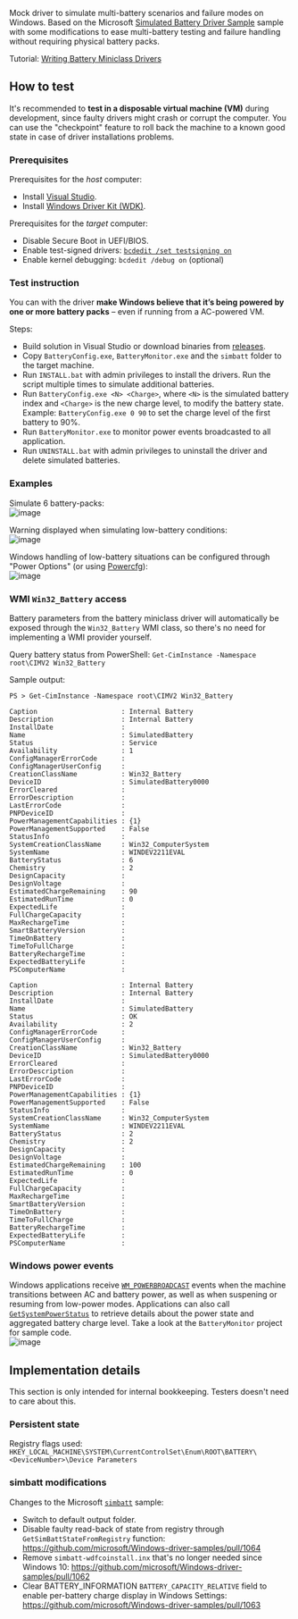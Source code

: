 Mock driver to simulate multi-battery scenarios and failure modes on Windows. Based on the Microsoft [Simulated Battery Driver Sample](https://github.com/microsoft/Windows-driver-samples/tree/main/simbatt) sample with some modifications to ease multi-battery testing and failure handling without requiring physical battery packs.

Tutorial: [Writing Battery Miniclass Drivers](https://learn.microsoft.com/en-us/windows-hardware/drivers/battery/writing-battery-miniclass-drivers)

## How to test
It's recommended to **test in a disposable virtual machine (VM)** during development, since faulty drivers might crash or corrupt the computer. You can use the "checkpoint" feature to roll back the machine to a known good state in case of driver installations problems.

### Prerequisites
Prerequisites for the _host_ computer:
* Install [Visual Studio](https://visualstudio.microsoft.com/).
* Install [Windows Driver Kit (WDK)](https://learn.microsoft.com/en-us/windows-hardware/drivers/download-the-wdk).

Prerequisites for the _target_ computer:
* Disable Secure Boot in UEFI/BIOS.
* Enable test-signed drivers: [`bcdedit /set testsigning on`](https://learn.microsoft.com/en-us/windows-hardware/drivers/install/the-testsigning-boot-configuration-option)
* Enable kernel debugging: `bcdedit /debug on` (optional)

### Test instruction
You can with the driver **make Windows believe that it’s being powered by one or more battery packs** – even if running from a AC-powered VM.

Steps:
* Build solution in Visual Studio or download binaries from [releases](../../releases).
* Copy `BatteryConfig.exe`, `BatteryMonitor.exe` and the `simbatt` folder to the target machine.
* Run `INSTALL.bat` with admin privileges to install the drivers. Run the script multiple times to simulate additional batteries.
* Run `BatteryConfig.exe <N> <Charge>`, where `<N>` is the simulated battery index and `<Charge>` is the new charge level, to modify the battery state. Example: `BatteryConfig.exe 0 90` to set the charge level of the first battery to 90%.
* Run `BatteryMonitor.exe` to monitor power events broadcasted to all application.
* Run `UNINSTALL.bat` with admin privileges to uninstall the driver and delete simulated batteries.

### Examples
Simulate 6 battery-packs:  
![image](https://github.com/forderud/BatterySimulator/assets/2671400/fce5172f-8125-495b-ab06-864e079c19c7)

Warning displayed when simulating low-battery conditions:  
![image](https://github.com/forderud/BatterySimulator/assets/2671400/80707d03-8ffc-4209-bfff-8bfaa1c4181c)

Windows handling of low-battery situations can be configured through "Power Options" (or using [Powercfg](https://learn.microsoft.com/en-us/windows-hardware/design/device-experiences/powercfg-command-line-options)):  
![image](https://github.com/forderud/BatterySimulator/assets/2671400/c98a64a4-1c29-43d8-9376-3feca6ce1130)

### WMI `Win32_Battery` access
Battery parameters from the battery miniclass driver will automatically be exposed through the `Win32_Battery` WMI class, so there's no need for implementing a WMI provider yourself.

Query battery status from PowerShell: `Get-CimInstance -Namespace root\CIMV2 Win32_Battery`

Sample output:
```
PS > Get-CimInstance -Namespace root\CIMV2 Win32_Battery

Caption                     : Internal Battery
Description                 : Internal Battery
InstallDate                 :
Name                        : SimulatedBattery
Status                      : Service
Availability                : 1
ConfigManagerErrorCode      :
ConfigManagerUserConfig     :
CreationClassName           : Win32_Battery
DeviceID                    : SimulatedBattery0000
ErrorCleared                :
ErrorDescription            :
LastErrorCode               :
PNPDeviceID                 :
PowerManagementCapabilities : {1}
PowerManagementSupported    : False
StatusInfo                  :
SystemCreationClassName     : Win32_ComputerSystem
SystemName                  : WINDEV2211EVAL
BatteryStatus               : 6
Chemistry                   : 2
DesignCapacity              :
DesignVoltage               :
EstimatedChargeRemaining    : 90
EstimatedRunTime            : 0
ExpectedLife                :
FullChargeCapacity          :
MaxRechargeTime             :
SmartBatteryVersion         :
TimeOnBattery               :
TimeToFullCharge            :
BatteryRechargeTime         :
ExpectedBatteryLife         :
PSComputerName              :

Caption                     : Internal Battery
Description                 : Internal Battery
InstallDate                 :
Name                        : SimulatedBattery
Status                      : OK
Availability                : 2
ConfigManagerErrorCode      :
ConfigManagerUserConfig     :
CreationClassName           : Win32_Battery
DeviceID                    : SimulatedBattery0000
ErrorCleared                :
ErrorDescription            :
LastErrorCode               :
PNPDeviceID                 :
PowerManagementCapabilities : {1}
PowerManagementSupported    : False
StatusInfo                  :
SystemCreationClassName     : Win32_ComputerSystem
SystemName                  : WINDEV2211EVAL
BatteryStatus               : 2
Chemistry                   : 2
DesignCapacity              :
DesignVoltage               :
EstimatedChargeRemaining    : 100
EstimatedRunTime            : 0
ExpectedLife                :
FullChargeCapacity          :
MaxRechargeTime             :
SmartBatteryVersion         :
TimeOnBattery               :
TimeToFullCharge            :
BatteryRechargeTime         :
ExpectedBatteryLife         :
PSComputerName              :
```

### Windows power events
Windows applications receive [`WM_POWERBROADCAST`](https://learn.microsoft.com/en-us/windows/win32/power/wm-powerbroadcast) events when the machine transitions between AC and battery power, as well as when suspening or resuming from low-power modes. Applications can also call [`GetSystemPowerStatus`](https://learn.microsoft.com/en-us/windows/win32/api/winbase/nf-winbase-getsystempowerstatus) to retrieve details about the power state and aggregated battery charge level. Take a look at the `BatteryMonitor` project for sample code.  
![image](https://github.com/forderud/BatterySimulator/assets/2671400/622a8e92-8535-46ce-85b9-72d4fd52b798)

## Implementation details
This section is only intended for internal bookkeeping. Testers doesn't need to care about this.

### Persistent state
Registry flags used: `HKEY_LOCAL_MACHINE\SYSTEM\CurrentControlSet\Enum\ROOT\BATTERY\<DeviceNumber>\Device Parameters`

### simbatt modifications
Changes to the Microsoft [`simbatt`](https://github.com/microsoft/Windows-driver-samples/tree/main/simbatt) sample:
* Switch to default output folder.
* Disable faulty read-back of state from registry through `GetSimBattStateFromRegistry` function: https://github.com/microsoft/Windows-driver-samples/pull/1064
* Remove `simbatt-wdfcoinstall.inx` that's no longer needed since Windows 10: https://github.com/microsoft/Windows-driver-samples/pull/1062
* Clear BATTERY_INFORMATION `BATTERY_CAPACITY_RELATIVE` field to enable per-battery charge display in Windows Settings: https://github.com/microsoft/Windows-driver-samples/pull/1063

